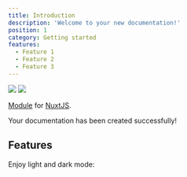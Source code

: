 ```yaml
---
title: Introduction
description: 'Welcome to your new documentation!'
position: 1
category: Getting started
features:
  - Feature 1
  - Feature 2
  - Feature 3
---
```


<img src="/preview.png" class="light-img" />
<img src="/preview-dark.png" class="dark-img" />

[Module]() for [NuxtJS](https://nuxtjs.org).

<alert type="success">

Your documentation has been created successfully!

</alert>

## Features

<list :items="features"></list>

<p class="flex items-center">Enjoy light and dark mode:&nbsp;<app-color-switcher class="inline-flex ml-2"></app-color-switcher></p>